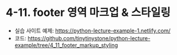 # 4-11. footer 영역 마크업 & 스타일링

- 실습 사이트 예제: https://python-lecture-example-1.netlify.com/
- 코드: https://github.com/tinytinystone/python-lecture-example/tree/4_11_footer_markup_styling
